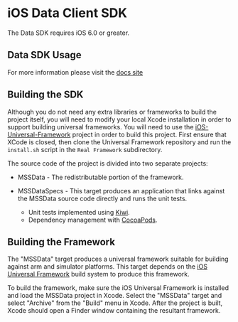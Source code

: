 iOS Data Client SDK
===================

The Data SDK requires iOS 6.0 or greater.


Data SDK Usage
--------------

For more information please visit the [docs site](https://github.com/cfmobile/docs-datasync-ios)


Building the SDK
----------------

Although you do not need any extra libraries or frameworks to build the project itself, you will need to modify your local Xcode installation in order to support building universal frameworks.  You will need to use the [iOS-Universal-Framework](https://github.com/kstenerud/iOS-Universal-Framework) project in order to build this project. First ensure that XCode is closed, then clone the Universal Framework repository and run the `install.sh` script in the `Real Framework` subdirectory.

The source code of the project is divided into two separate projects:

 * MSSData - The redistributable portion of the framework.

 * MSSDataSpecs - This target produces an application that links against the MSSData source code directly and runs the unit tests.

	* Unit tests implemented using [Kiwi](https://github.com/kiwi-bdd/Kiwi).
	* Dependency management with [CocoaPods](http://cocoapods.org/).


Building the Framework
----------------------

The "MSSData" target produces a universal framework suitable for building against arm and simulator platforms.  This target depends on the [iOS Universal Framework](https://github.com/kstenerud/iOS-Universal-Framework) build system to produce this framework.

To build the framework, make sure the iOS Universal Framework is installed and load the MSSData project in Xcode.  Select the "MSSData" target and select "Archive" from the "Build" menu in Xcode.  After the project is built, Xcode should open a Finder window containing the resultant framework.
